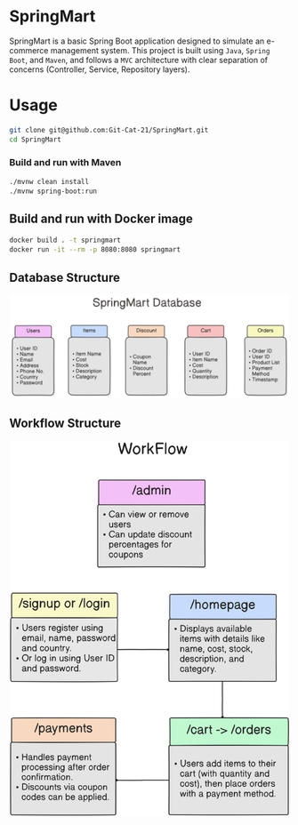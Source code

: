# SpringMart 

SpringMart is a basic Spring Boot application designed to simulate an e-commerce management system. 
This project is built using `Java`, `Spring Boot`, and `Maven`, and follows a `MVC` architecture with clear separation of concerns (Controller, Service, Repository layers).

# Usage 
```bash 
git clone git@github.com:Git-Cat-21/SpringMart.git
cd SpringMart
```
### Build and run with Maven
```bash
./mvnw clean install 
./mvnw spring-boot:run
```

## Build and run with Docker image
```bash
docker build . -t springmart 
docker run -it --rm -p 8080:8080 springmart
```

## Database Structure
![Database Structure](src/main/resources/templates/dbstructure.png "Database structre")


## Workflow Structure
![Workflow Structure](src/main/resources/templates/workflow.png "Workflow structre title")


